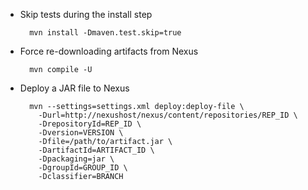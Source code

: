 * Skip tests during the install step

        mvn install -Dmaven.test.skip=true

* Force re-downloading artifacts from Nexus

        mvn compile -U

* Deploy a JAR file to Nexus

        mvn --settings=settings.xml deploy:deploy-file \
          -Durl=http://nexushost/nexus/content/repositories/REP_ID \
          -DrepositoryId=REP_ID \
          -Dversion=VERSION \
          -Dfile=/path/to/artifact.jar \
          -DartifactId=ARTIFACT_ID \
          -Dpackaging=jar \
          -DgroupId=GROUP_ID \
          -Dclassifier=BRANCH
